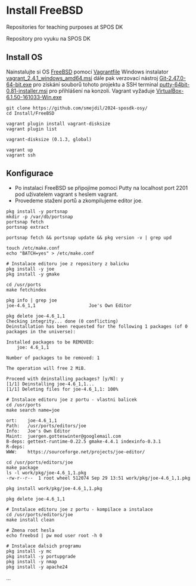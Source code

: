 # Install FreeBSD
Repositories for teaching purposes at SPOS DK

Repository pro vyuku na SPOS DK

## Install OS

Nainstalujte si OS [FreeBSD](https://www.freebsd.org/releases/14.1R/announce/)
pomocí [Vagrantfile](https://app.vagrantup.com/freebsd/boxes/FreeBSD-14.1-RELEASE)
Windows instalator [vagrant_2.4.1_windows_amd64.msi](https://releases.hashicorp.com/vagrant/2.4.1/vagrant_2.4.1_windows_amd64.msi)
dále pak verzovací nástroj [Git-2.47.0-64-bit.exe](https://github.com/git-for-windows/git/releases/download/v2.47.0.windows.1/Git-2.47.0-64-bit.exe)
pro získání souborů tohoto projektu a SSH terminal [putty-64bit-0.81-installer.msi](https://the.earth.li/~sgtatham/putty/latest/w64/putty-64bit-0.81-installer.msi)
pro přihlášení na konzoli. Vagrant vyžaduje [VirtualBox-6.1.50-161033-Win.exe](https://download.virtualbox.org/virtualbox/6.1.50/VirtualBox-6.1.50-161033-Win.exe) 

```console
git clone https://github.com/smejdil/2024-sposdk-osy/
cd Install/FreeBSD

vagrant plugin install vagrant-disksize
vagrant plugin list

vagrant-disksize (0.1.3, global)

vagrant up
vagrant ssh
```

## Konfigurace

- Po instalaci FreeBSD se připojíme pomoci Putty na localhost port 2201 pod uživatelem vagrant s heslem vagrant.
- Provedeme stažení portů a zkompilujeme editor joe.

```console
pkg install -y portsnap
mkdir -p /var/db/portsnap
portsnap fetch
portsnap extract

portsnap fetch && portsnap update && pkg version -v | grep upd

touch /etc/make.conf
echo "BATCH=yes" > /etc/make.conf

# Instalace editoru joe z repository z balicku
pkg install -y joe 
pkg install -y gmake

cd /usr/ports
make fetchindex

pkg info | grep joe
joe-4.6_1,1                    Joe's Own Editor

pkg delete joe-4.6_1,1
Checking integrity... done (0 conflicting)
Deinstallation has been requested for the following 1 packages (of 0 packages in the universe):

Installed packages to be REMOVED:
	joe: 4.6_1,1

Number of packages to be removed: 1

The operation will free 2 MiB.

Proceed with deinstalling packages? [y/N]: y
[1/1] Deinstalling joe-4.6_1,1...
[1/1] Deleting files for joe-4.6_1,1: 100%

# Instalace editoru joe z portu - vlastni balicek
cd /usr/ports
make search name=joe

ort:	joe-4.6_1,1
Path:	/usr/ports/editors/joe
Info:	Joe's Own Editor
Maint:	juergen.gotteswinter@googlemail.com
B-deps:	gettext-runtime-0.22.5 gmake-4.4.1 indexinfo-0.3.1
R-deps:	
WWW:	https://sourceforge.net/projects/joe-editor/

cd /usr/ports/editors/joe
make package
ls -l work/pkg/joe-4.6_1,1.pkg 
-rw-r--r--  1 root wheel 512074 Sep 29 13:51 work/pkg/joe-4.6_1,1.pkg

pkg install work/pkg/joe-4.6_1,1.pkg

pkg delete joe-4.6_1,1

# Instalace editoru joe z portu - kompilace a instalace
cd /usr/ports/editors/joe
make install clean

# Zmena root hesla
echo freebsd | pw mod user root -h 0

# Instalace dalsich programu
pkg install -y mc
pkg install -y portupgrade
pkg install -y nmap
pkg install -y apache24
```
...